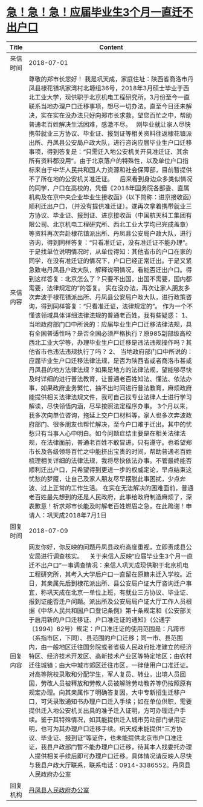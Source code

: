 # <a href="http://www.shangluo.gov.cn/zmhd/ldxxxx.jsp?urltype=leadermail.LeaderMailContentUrl&wbtreeid=1112&leadermailid=4795">急！急！急！应届毕业生3个月一直迁不出户口</a>
| Title |                                                                                                                                                                                                                                                                                                                                                                                                                                                                                                                                                                                                                                                                                       Content                                                                                                                                                                                                                                                                                                                                                                                                                                                                                                                                                                                                                                                                                        |
|:-----:|--------------------------------------------------------------------------------------------------------------------------------------------------------------------------------------------------------------------------------------------------------------------------------------------------------------------------------------------------------------------------------------------------------------------------------------------------------------------------------------------------------------------------------------------------------------------------------------------------------------------------------------------------------------------------------------------------------------------------------------------------------------------------------------------------------------------------------------------------------------------------------------------------------------------------------------------------------------------------------------------------------------------------------------------------------------------------------------------------------------------------------------------------------------------------------------------------------------------------------------------------------------------------------------------------------------------------------------------------------------------------------------|
| 来信时间  | 2018-07-01                                                                                                                                                                                                                                                                                                                                                                                                                                                                                                                                                                                                                                                                                                                                                                                                                                                                                                                                                                                                                                                                                                                                                                                                                                                                                                                                                                           |
| 来信内容  | 尊敬的郑市长您好！ 我是巩天成，家庭住址：陕西省商洛市丹凤县棣花镇巩家湾村北塬组36号，2018年3月硕士毕业于西北工业大学，现供职于北京机电工程研究所，3月份至今一直联系当地办理户口迁移事项，想尽一切办法，直至今日还未解决，实在实在没办法只好向郑市长求救，望您百忙之中，帮助普通老百姓解决生活困难，感激不尽。   刚毕业就让家人尽快携带就业三方协议、毕业证、报到证等相关资料往返棣花镇派出所、丹凤县公安局户政大队，进行咨询应届毕业生户口迁移事项，得到答复是：“只需迁入地公安机关开具准迁证、其余所有资料都没用”。由于北京落户的特殊性，以及单位户口指标来自于中华人民共和国人力资源和社会保障部，目前暂提供不了所在地的公安机关准迁证。    后来看到身边众多类似情况的同学，户口在高校的，凭借《2018年国务院各部委、直属机构及在京中央企业毕业生接收函》（以下简称：进京接收函）顺利迁出户口，（并没有提供准迁证）。遂再次拿着携带就业三方协议、毕业证、报到证、进京接收函（中国航天科工集团有限公司、北京机电工程研究所、西北工业大学均已完成盖章）等资料再次奔赴棣花镇派出所、丹凤县公安局户政大队，进行咨询，得到同样答复：“只看准迁证，没有准迁证不能办理”。 于是找单位说明情况时，从单位得知：其他省市的户口在家的同学，在没有准迁证的情况下，户口已经正常迁出。于是又紧急致电丹凤县户政大队，解释说明情况，看能否迁出户口。得到这样答复：北京怎么了？只要不出国，出国不需要，国内都需要，法律规定的”的答复。 实在没办法，再次让家人朋友多次奔波于棣花镇派出所、丹凤县公安局户政大队，进行政策咨询，得到同样答复：“只看准迁证，法律规定的”。 作为一个不懂该领域具体详细法律法规的普通老百姓，我有些疑惑： 1、 当地政府部门口中所说的：应届毕业生户口迁移法律法规，具有全国普适性吗？是否全国必须严格执行？原985副部级高校西北工业大学等，办理毕业生户口迁移是违法违规操作吗？其他省市也违法违规执行了吗？ 2、 当地政府部门口中所说的：应届毕业生户口迁移法律法规，是否为陕西省或者商洛市甚或丹凤县的地方法律法规？如果是地方的法律法规，望能够尽快及时详细的进行普法教育，让普通老百姓知法、懂法、依法办事，如果政府业务繁忙，抽不出时间进行普法教育，麻烦政府能提供相关法律法规文件，我可自己找专业法律人士进行学习解读，尽快领悟内涵，尽早按照法定程序办事。 3个月以来，我多次向单位咨询，拖延上交户口材料等，家人也多次奔波政府部门、很多朋友也帮忙解决，至今户口难于迁出。其中的忧愁只有当事人心中明白。如今问题症结主要是在相关法律法规，在法律面前，普通老百姓不敢冒进，只有遵守。也希望郑市长及各级领导百忙之中能挤出宝贵的时间，帮助普通老百姓梳理相关详细的法律法规，我将尽快依法办事。不管最终能否顺利迁出户口，只希望得到更进一步的权威定论，早点结束这忧愁的梦魇，让自己及家人朋友尽早摆脱此事困扰，少点奔波、过上正常的工作生活。 在实在无法解决的困难面前，普通老百姓最先想到的还是人民政府，此事给政府制造麻烦了，深表歉意！祈求郑市长能及时解老百姓燃眉之急，在此跪谢！申请人：巩天成2018年7月1日 |
| 回复时间  | 2018-07-09                                                                                                                                                                                                                                                                                                                                                                                                                                                                                                                                                                                                                                                                                                                                                                                                                                                                                                                                                                                                                                                                                                                                                                                                                                                                                                                                                                           |
| 回复内容  | 网友你好，你反映的问题丹凤县政府高度重视，立即责成县公安局进行调查核实。    关于来信人反映“应届毕业生3个月一直迁不出户口”一事调查情况：来信人巩天成现供职于北京机电工程研究所，其考入大学后户口一直留在原籍未迁入学校。近日，其亲属先后到棣花派出所、县公安局户证大厅咨询迁户事宜，称巩天成在北京一单位上班，有就业三方协议、毕业证、报到证能否迁户问题。派出所及公安局局户证大厅工作人员根据《中华人民共和国户口登记条例》第十条规定和《公安部关于启用新的户口迁移证、户口准迁证的通知》（公通字〔1994〕62号）规定：户口准迁证的使用范围是：凡跨市（系指市区，下同）、县范围的户口迁移；同一市、县范围内，由一般地区迁往国务院或者省级人民政府批准建立的经济特区、经济技术开发区、高新技术产业区等特定地区；由农村迁往城镇；由大中城市郊区迁往市区，一律使用户口准迁证。对高等院校录取和分配学生，军人复员、转业，出境人员回国，劳改人员被释放和劳教人员被解除劳动教养等仍按照原有规定办理。向其亲属作了明确答复因，大中专新招生迁移户口，可凭录取通知书办理户口迁入手续；如在单位供职，需要提供迁入地公安机关出具的准予迁入证明，方可办理迁户手续。鉴于其特殊情况，如其能提供迁入城市劳动部门录用证明，也可为其办理户口迁移手续。巩天成未能提供“三方协议、毕业证、报到证”等证件，也未能提供北京市户口准迁证，我县户政部门暂不能办理户口迁移，待其本人找委托办理人提供相关手续后即可办理户口迁移。具体情况请反映人尽快与我县户政大厅联系，联系电话：0914-3386552。丹凤县人民政府办公室                                                                                                                                                                                                                                                                                                                                                                                                                                                                                                                                                                                                                                                                            |
| 回复机构  | <a href="../../categories/agencies/丹凤县人民政府办公室.md">丹凤县人民政府办公室</a>                                                                                                                                                                                                                                                                                                                                                                                                                                                                                                                                                                                                                                                                                                                                                                                                                                                                                                                                                                                                                                                                                                                                                                                                                                                                                                                     |
